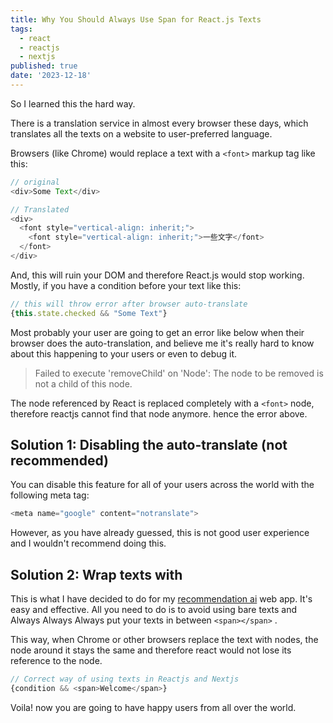 ```yaml
---
title: Why You Should Always Use Span for React.js Texts
tags:
  - react
  - reactjs
  - nextjs
published: true
date: '2023-12-18'
---
```

So I learned this the hard way.

There is a translation service in almost every browser these days, which translates all the texts on a website to user-preferred language.

Browsers (like Chrome) would replace a text with a `<font>` markup tag like this:

```javascript
// original
<div>Some Text</div>

// Translated
<div>
  <font style="vertical-align: inherit;">
    <font style="vertical-align: inherit;">一些文字</font>
  </font>
</div>
```

And, this will ruin your DOM and therefore React.js would stop working. Mostly, if you have a condition before your text like this:

```javascript
// this will throw error after browser auto-translate
{this.state.checked && "Some Text"}
```

Most probably your user are going to get an error like below when their browser does the auto-translation, and believe me it's really hard to know about this happening to your users or even to debug it.

> Failed to execute 'removeChild' on 'Node': The node to be removed is not a child of this node.

The node referenced by React is replaced completely with a `<font>` node, therefore reactjs cannot find that node anymore. hence the error above.

## Solution 1: Disabling the auto-translate (not recommended)

You can disable this feature for all of your users across the world with the following meta tag:

```javascript
<meta name="google" content="notranslate">
```

However, as you have already guessed, this is not good user experience and I wouldn't recommend doing this.

## Solution 2: Wrap texts with <span>

This is what I have decided to do for my [recommendation ai](https://taranify.app) web app. It's easy and effective. All you need to do is to avoid using bare texts and Always Always Always put your texts in between `<span></span>` .

This way, when Chrome or other browsers replace the text with <font> nodes, the <span> node around it stays the same and therefore react would not lose its reference to the node.

```javascript
// Correct way of using texts in Reactjs and Nextjs
{condition && <span>Welcome</span>}
```

Voila! now you are going to have happy users from all over the world.
